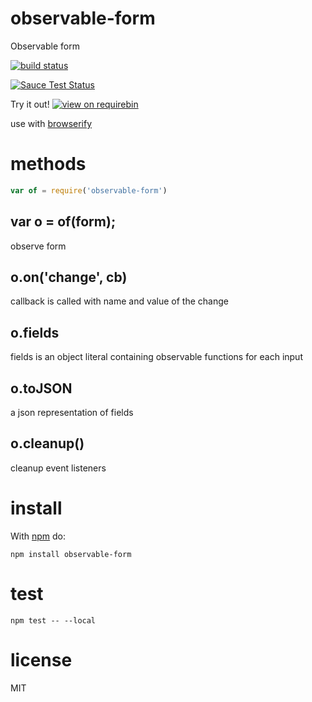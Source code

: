 # observable-form

Observable form

[![build status](https://secure.travis-ci.org/JamesKyburz/observable-form.svg)](http://travis-ci.org/JamesKyburz/observable-form)

[![Sauce Test Status](https://saucelabs.com/browser-matrix/node-observable-form.svg)](https://saucelabs.com/u/node-observable-form)

Try it out! [![view on requirebin](http://requirebin.com/badge.png)](http://requirebin.com/?gist=6f736c7153ae7e246b9d)

use with [browserify](http://browserify.org)

# methods

``` js
var of = require('observable-form')
```

## var o = of(form);

observe form

## o.on('change', cb)

callback is called with name and value of the change

## o.fields

fields is an object literal containing observable functions for each input

## o.toJSON

a json representation of fields

## o.cleanup()

cleanup event listeners

# install

With [npm](https://npmjs.org) do:

```
npm install observable-form
```

# test

```
npm test -- --local
```

# license

MIT
